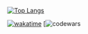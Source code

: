 [![Top Langs](https://github-readme-stats.vercel.app/api/top-langs/?username=MoonAmon&layout=compact)](https://github.com/MoonAmon/github-readme-stats)

[![wakatime](https://wakatime.com/badge/user/a4a36a3b-3e8f-4d13-b8a8-13603123e837.svg)](https://wakatime.com/@a4a36a3b-3e8f-4d13-b8a8-13603123e837)
[![codewars](https://www.codewars.com/users/MoonAmon/badges/small)
